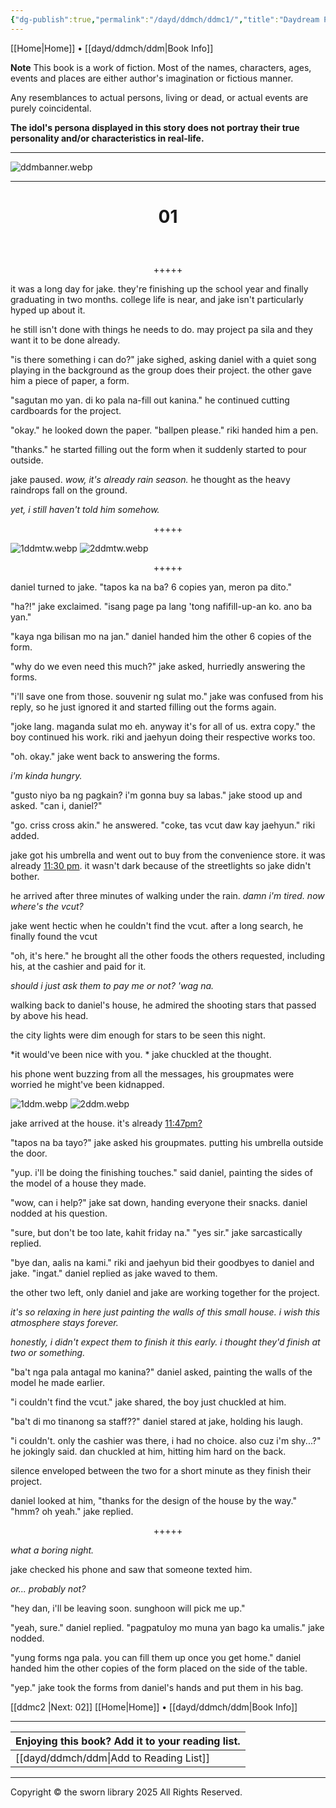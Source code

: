 ```yaml
---
{"dg-publish":true,"permalink":"/dayd/ddmch/ddmc1/","title":"Daydream Page 1"}
---
```


[[Home\|Home]] • [[dayd/ddmch/ddm\|Book Info]]

**Note**
This book is a work of fiction. Most of the names, characters, ages, events and places are either author's imagination or fictious manner.

Any resemblances to actual persons, living or dead, or actual events are purely coincidental.

**The idol's persona displayed in this story does not portray their true personality and/or characteristics in real-life.**
***

![ddmbanner.webp](/img/user/dayd/ddmstor/ddmbanner.webp)

***
# <p style="text-align:center;"> 01 </p>
<br>
<p style="text-align:center;">+++++</p>

it was a long day for jake. they're finishing up the school year and finally graduating in two months. college life is near, and jake isn't particularly hyped up about it.

he still isn't done with things he needs to do. may project pa sila and they want it to be done already.

"is there something i can do?" jake sighed, asking daniel with a quiet song playing in the background as the group does their project. the other gave him a piece of paper, a form.

"sagutan mo yan. di ko pala na-fill out kanina." he continued cutting cardboards for the project.

"okay." he looked down the paper. "ballpen please." riki handed him a pen.

"thanks." he started filling out the form when it suddenly started to pour outside.

jake paused. *wow, it's already rain season.* he thought as the heavy raindrops fall on the ground.

*yet, i still haven't told him somehow.*

<p style="text-align:center;">+++++</p>

![1ddmtw.webp](/img/user/dayd/ddmstor/1ddmtw.webp)
![2ddmtw.webp](/img/user/dayd/ddmstor/2ddmtw.webp)

<p style="text-align:center;">+++++</p>

daniel turned to jake. "tapos ka na ba? 6 copies yan, meron pa dito."

"ha?!" jake exclaimed. "isang page pa lang 'tong nafifill-up-an ko. ano ba yan."

"kaya nga bilisan mo na jan." daniel handed him the other 6 copies of the form.

"why do we even need this much?" jake asked, hurriedly answering the forms.

"i'll save one from those. souvenir ng sulat mo." jake was confused from his reply, so he just ignored it and started filling out the forms again.

"joke lang. maganda sulat mo eh. anyway it's for all of us. extra copy." the boy continued his work. riki and jaehyun doing their respective works too.

"oh. okay." jake went back to answering the forms.

*i'm kinda hungry.*

"gusto niyo ba ng pagkain? i'm gonna buy sa labas." jake stood up and asked. "can i, daniel?"

"go. criss cross akin." he answered. "coke, tas vcut daw kay jaehyun." riki added.

jake got his umbrella and went out to buy from the convenience store. it was already <u>11:30 pm</u>. it wasn't dark because of the streetlights so jake didn't bother.

he arrived after three minutes of walking under the rain. *damn i'm tired. now where's the vcut?*

jake went hectic when he couldn't find the vcut. after a long search, he finally found the vcut

"oh, it's here." he brought all the other foods the others requested, including his, at the cashier and paid for it.

*should i just ask them to pay me or not? 'wag na.*

walking back to daniel's house, he admired the shooting stars that passed by above his head.

the city lights were dim enough for stars to be seen this night.

*it would've been nice with you. * jake chuckled at the thought.

his phone went buzzing from all the messages, his groupmates were worried he might've been kidnapped.

![1ddm.webp](/img/user/dayd/ddmstor/1ddm.webp)
![2ddm.webp](/img/user/dayd/ddmstor/2ddm.webp)

jake arrived at the house. it's already <u>11:47pm?</u> 

"tapos na ba tayo?" jake asked his groupmates. putting his umbrella outside the door.

"yup. i'll be doing the finishing touches." said daniel, painting the sides of the model of a house they made.

"wow, can i help?" jake sat down, handing everyone their snacks. daniel nodded at his question.

"sure, but don't be too late, kahit friday na."
"yes sir." jake sarcastically replied.

"bye dan, aalis na kami." riki and jaehyun bid their goodbyes to daniel and jake.
"ingat." daniel replied as jake waved to them.

the other two left, only daniel and jake are working together for the project.

*it's so relaxing in here just painting the walls of this small house. i wish this atmosphere stays forever.*

*honestly, i didn't expect them to finish it this early. i thought they'd finish at two or something.*

"ba't nga pala antagal mo kanina?" daniel asked, painting the walls of the model he made earlier.

"i couldn't find the vcut." jake shared, the boy just chuckled at him.

"ba't di mo tinanong sa staff??" daniel stared at jake, holding his laugh.

"i couldn't. only the cashier was there, i had no choice. also cuz i'm shy...?" he jokingly said. dan chuckled at him, hitting him hard on the back.

silence enveloped between the two for a short minute as they finish their project.

daniel looked at him, "thanks for the design of the house by the way."
"hmm? oh yeah." jake replied.

<p style="text-align:center;">+++++</p>

*what a boring night.*

jake checked his phone and saw that someone texted him.

*or... probably not?*

"hey dan, i'll be leaving soon. sunghoon will pick me up."

"yeah, sure." daniel replied. "pagpatuloy mo muna yan bago ka umalis." jake nodded.

"yung forms nga pala. you can fill them up once you get home." daniel handed him the other copies of the form placed on the side of the table.

"yep." jake took the forms from daniel's hands and put them in his bag.

[[ddmc2 \|Next: 02]] 
[[Home\|Home]] • [[dayd/ddmch/ddm\|Book Info]]

***

| Enjoying this book? Add it to your reading list. |
| :----------------------------------------------- |
| [[dayd/ddmch/ddm\|Add to Reading List]]                     |

***

Copyright © the sworn library 2025
All Rights Reserved.

<script src="https://starryxoxo.github.io/treeajmgar/src/helpers/user/scripts/lastPage.js"></script>
